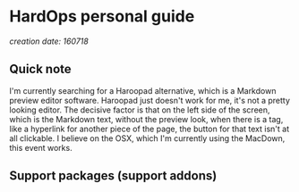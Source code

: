 HardOps personal guide
======================

*creation date: 160718*

## Quick note

I'm currently searching for a Haroopad alternative, which is a Markdown preview editor software. Haroopad just doesn't work for me, it's not a pretty looking editor. The decisive factor is that on the left side of the screen, which is the Markdown text, without the preview look, when there is a tag, like a hyperlink for another piece of the page, the button for that text isn't at all clickable. I believe on the OSX, which I'm currently using the MacDown, this event works.

## Support packages (support addons)
